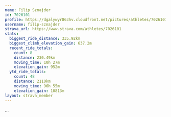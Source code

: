 ```yaml
---
name: Filip Sznajder
id: 7026101
profile: https://dgalywyr863hv.cloudfront.net/pictures/athletes/7026101/2123836/17/large.jpg
username: filip-sznajder
strava_url: https://www.strava.com/athletes/7026101
stats:
  biggest_ride_distance: 335.92km
  biggest_climb_elevation_gain: 637.2m
  recent_ride_totals:
    count: 8
    distance: 230.49km
    moving_time: 10h 27m
    elevation_gain: 952m
  ytd_ride_totals:
    count: 48
    distance: 2110km
    moving_time: 96h 55m
    elevation_gain: 10813m
layout: strava_member
--- 
```

...
